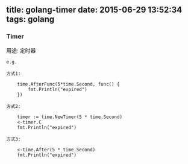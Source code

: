 title: golang-timer
date: 2015-06-29 13:52:34
tags: golang
---

### Timer
用途: 定时器

	e.g.	
	
	方式1:

		time.AfterFunc(5*time.Second, func() {
        	fmt.Println("expired")
    	})
	
	方式2:
	
		timer := time.NewTimer(5 * time.Second)
    	<-timer.C
    	fmt.Println("expired")
    	
    方式3:
    	
    	<-time.After(5 * time.Second)
    	fmt.Println("expired")
	
